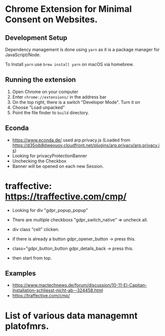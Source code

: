 # Chrome Extension for Minimal Consent on Websites. 

## Development Setup

Dependency management is done using `yarn` as it is a package manager for JavaScript/Node. 

To Install `yarn` use `brew install yarn` on macOS via homebrew. 

## Running the extension

1) Open Chrome on your computer
2) Enter `chrome://extensions/` in the address bar
3) On the top right, there is a switch "Developer Mode". Turn it on
4) Choose "Load unpacked"
5) Point the file finder to `build` directory.

## Econda

- https://www.econda.de/ used arp.privacy.js (Loaded from https://d35ojb8dweouoy.cloudfront.net/plugins/arp.privacy/arp.privacy.js)
- Looking for privacyProtectionBanner
- Unchecking the Checkbox
- Banner will be opened on each new Session. 


# traffective: https://traffective.com/cmp/

- Looking for div "gdpr_popup_popup"
- There are multiple checkboxs "gdpr_switch_native" => uncheck all. 
- div class "cell" clicken. 

- if there is already a button gdpr_opener_button -> press this. 
- class="gdpr_button_button gdpr_details_back -> press this.
- then start from top. 

## Examples

- https://www.mactechnews.de/forum/discussion/10-11-El-Capitan-Installation-schliesst-nicht-ab--324458.html
- https://traffective.com/cmp/


# List of various data managemnt platofmrs.